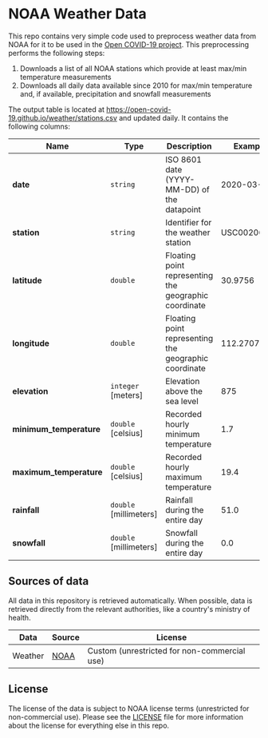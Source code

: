 # NOAA Weather Data
This repo contains very simple code used to preprocess weather data from NOAA for it to be used in
the [Open COVID-19 project](https://github.com/open-covid-19/data). This preprocessing performs the
following steps:
1. Downloads a list of all NOAA stations which provide at least max/min temperature measurements
1. Downloads all daily data available since 2010 for max/min temperature and, if available, precipitation and snowfall measurements

The output table is located at https://open-covid-19.github.io/weather/stations.csv and updated
daily. It contains the following columns:

| Name | Type | Description | Example |
| ---- | ---- | ----------- | ------- |
| **date** | `string` | ISO 8601 date (YYYY-MM-DD) of the datapoint | 2020-03-30 |
| **station** | `string` | Identifier for the weather station | USC00206080 |
| **latitude** | `double` | Floating point representing the geographic coordinate | 30.9756 |
| **longitude** | `double` | Floating point representing the geographic coordinate | 112.2707 |
| **elevation** | `integer` [meters] | Elevation above the sea level | 875 |
| **minimum_temperature** | `double` [celsius] | Recorded hourly minimum temperature | 1.7 |
| **maximum_temperature** | `double` [celsius] | Recorded hourly maximum temperature | 19.4 |
| **rainfall** | `double` [millimeters] | Rainfall during the entire day | 51.0 |
| **snowfall** | `double` [millimeters] | Snowfall during the entire day | 0.0 |

## Sources of data
All data in this repository is retrieved automatically. When possible, data is retrieved directly
from the relevant authorities, like a country's ministry of health.

| Data | Source | License |
| ---- | ------ | ------- |
| Weather | [NOAA](https://www.ncei.noaa.gov) | Custom (unrestricted for non-commercial use) |

## License
The license of the data is subject to NOAA license terms (unrestricted for non-commercial use).
Please see the [LICENSE](LICENSE.md) file for more information about the license for everything else
in this repo.
